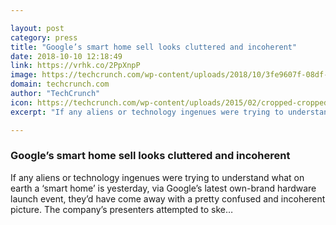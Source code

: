 ```yaml
---

layout: post
category: press
title: "Google’s smart home sell looks cluttered and incoherent"
date: 2018-10-10 12:18:49
link: https://vrhk.co/2PpXnpP
image: https://techcrunch.com/wp-content/uploads/2018/10/3fe9607f-08df-47ca-96d9-4effcc381cde.jpg?w=533
domain: techcrunch.com
author: "TechCrunch"
icon: https://techcrunch.com/wp-content/uploads/2015/02/cropped-cropped-favicon-gradient.png?w=180
excerpt: "If any aliens or technology ingenues were trying to understand what on earth a ‘smart home’ is yesterday, via Google’s latest own-brand hardware launch event, they’d have come away with a pretty confused and incoherent picture. The company’s presenters attempted to ske…"

---
```


### Google’s smart home sell looks cluttered and incoherent

If any aliens or technology ingenues were trying to understand what on earth a ‘smart home’ is yesterday, via Google’s latest own-brand hardware launch event, they’d have come away with a pretty confused and incoherent picture. The company’s presenters attempted to ske…